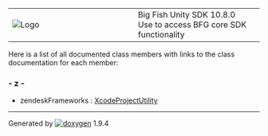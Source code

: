 <table>
<colgroup>
<col style="width: 50%" />
<col style="width: 50%" />
</colgroup>
<tbody>
<tr class="odd">
<td><img src="Icon-100.png" alt="Logo" /></td>
<td><div id="projectname">
Big Fish Unity SDK<span id="projectnumber"> 10.8.0</span>
</div>
<div id="projectbrief">
Use to access BFG core SDK functionality
</div></td>
</tr>
</tbody>
</table>

Here is a list of all documented class members with links to the class
documentation for each member:

### \- z -

  - zendeskFrameworks : [XcodeProjectUtility](class_xcode_project_utility.html#aca942e791e2831f42159fc3e0b2b10b3)

-----

Generated
by [![doxygen](doxygen.svg)](https://www.doxygen.org/index.html) 1.9.4
